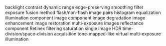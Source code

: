 backlight
contrast
dynamic range
edge-preserving smoothing filter
exposure fusion method
flash/non-flash image pairs
histogram equalization
illumination component
image component
image degradation
image enhancement
image restoration
multi-exposure images
reflectance component
Retinex filtering
saturation
single image HDR
time-division/space-division acquisition
tone-mapped-like
virtual multi-exposure illumination
